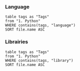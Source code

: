 ### Language

```dataview
table tags as "Tags"
from "1. Python"
WHERE contains(tags, "language")
SORT file.name ASC
```

### Librairies
```dataview
table tags as "Tags"
from "1. Python"
WHERE contains(tags, "library")
SORT file.name ASC
```
